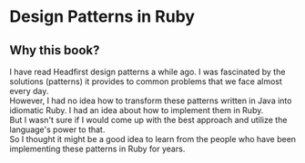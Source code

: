 # Design Patterns in Ruby

## Why this book?

I have read Headfirst design patterns a while ago. I was fascinated by the solutions (patterns) it provides to common problems that we face almost every day.  
However, I had no idea how to transform these patterns written in Java into idiomatic Ruby. I had an idea about how to implement them in Ruby.  
But I wasn't sure if I would come up with the best approach and utilize the language's power to that.  
So I thought it might be a good idea to learn from the people who have been implementing these patterns in Ruby for years.  